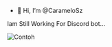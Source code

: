 - 👋 Hi, I’m @CarameloSz

Iam Still Working For Discord bot...


![Contoh](https://media0.giphy.com/media/CIaelM21hD0jtmFx4F/giphy.gif?cid=790b761152fa68fa842f2e27497a4a7594b01a50bc0e4f71&rid=giphy.gif&ct=g)
